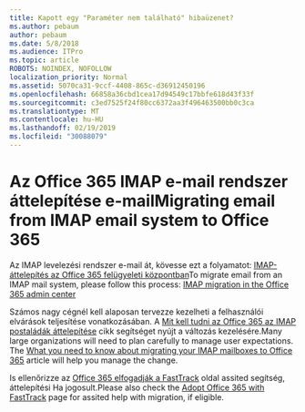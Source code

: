 ```yaml
---
title: Kapott egy "Paraméter nem található" hibaüzenet?
ms.author: pebaum
author: pebaum
ms.date: 5/8/2018
ms.audience: ITPro
ms.topic: article
ROBOTS: NOINDEX, NOFOLLOW
localization_priority: Normal
ms.assetid: 5070ca31-9ccf-4408-865c-d36912450196
ms.openlocfilehash: 66858a36cbd1cea17d94549c17bbfe618d43f33f
ms.sourcegitcommit: c3ed7525f24f80cc6372aa3f496463500bb0c3ca
ms.translationtype: MT
ms.contentlocale: hu-HU
ms.lasthandoff: 02/19/2019
ms.locfileid: "30088079"
---
```

# <a name="migrating-email-from-imap-email-system-to-office-365"></a><span data-ttu-id="e3369-102">Az Office 365 IMAP e-mail rendszer áttelepítése e-mail</span><span class="sxs-lookup"><span data-stu-id="e3369-102">Migrating email from IMAP email system to Office 365</span></span>

<span data-ttu-id="e3369-103">Az IMAP levelezési rendszer e-mail át, kövesse ezt a folyamatot: [IMAP-áttelepítés az Office 365 felügyeleti központban](https://support.office.com/article/4682f2e4-f720-4868-91ab-207f5b0c325d)</span><span class="sxs-lookup"><span data-stu-id="e3369-103">To migrate email from an IMAP mail system, please follow this process: [IMAP migration in the Office 365 admin center](https://support.office.com/article/4682f2e4-f720-4868-91ab-207f5b0c325d)</span></span>
  
<span data-ttu-id="e3369-p101">Számos nagy cégnél kell alaposan tervezze kezelheti a felhasználói elvárások teljesítése vonatkozásában. A [Mit kell tudni az Office 365 az IMAP postaládák áttelepítése](https://docs.microsoft.com/en-us/Exchange/mailbox-migration/migrating-imap-mailboxes/migrating-imap-mailboxes) cikk segítséget nyújt a változás kezelésére.</span><span class="sxs-lookup"><span data-stu-id="e3369-p101">Many large organizations will need to plan carefully to manage user expectations. The [What you need to know about migrating your IMAP mailboxes to Office 365](https://docs.microsoft.com/en-us/Exchange/mailbox-migration/migrating-imap-mailboxes/migrating-imap-mailboxes) article will help you manage the change.</span></span> 

<span data-ttu-id="e3369-106">Is ellenőrizze az [Office 365 elfogadják a FastTrack](https://www.microsoft.com/fasttrack/microsoft-365/office-365) oldal assited segítség, áttelepítési Ha jogosult.</span><span class="sxs-lookup"><span data-stu-id="e3369-106">Please also check the [Adopt Office 365 with FastTrack](https://www.microsoft.com/fasttrack/microsoft-365/office-365) page for assited help with migration, if eligible.</span></span>
  

